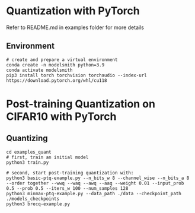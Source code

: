 # Quantization with PyTorch

Refer to README.md in examples folder for more details

## Environment

```
# create and prepare a virtual environment
conda create -n modelsmith python=3.9
conda activate modelsmith
pip3 install torch torchvision torchaudio --index-url https://download.pytorch.org/whl/cu118
```

# Post-training Quantization on CIFAR10 with PyTorch

## Quantizing

```
cd examples_quant
# first, train an initial model
python3 train.py

# second, start post-training quantization with:
python3 basic-ptq-example.py --n_bits_w 8 --channel_wise --n_bits_a 8 --order together --wwq --waq --awq --aaq --weight 0.01 --input_prob 0.5 --prob 0.5 --iters_w 100 --num_samples 128
python3 minmax-ptq-example.py --data_path ./data --checkpoint_path ./models_checkpoints
python3 brecq-example.py
```
